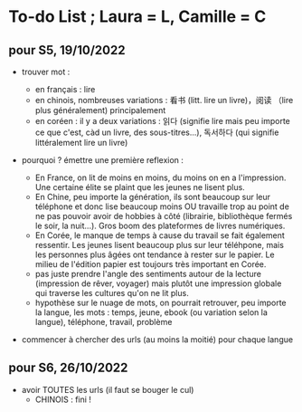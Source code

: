 # To-do List ; Laura = L, Camille = C

## pour S5, 19/10/2022
- trouver mot :
    - en français : lire
    - en chinois, nombreuses variations : 看书  (litt. lire un livre)，阅读 （lire plus généralement)  principalement
    - en coréen : il y a deux variations : 읽다 (signifie lire mais peu importe ce que c'est, càd un livre, des sous-titres...), 독서하다 (qui signifie littéralement lire un livre)  

- pourquoi ? émettre une première reflexion :
    - En France, on lit de moins en moins, du moins on en a l'impression. Une certaine élite se plaint que les jeunes ne lisent plus. 
    - En Chine, peu importe la génération, ils sont beaucoup sur leur téléphone et donc lise beaucoup moins OU travaille trop au point de ne pas pouvoir avoir de hobbies à côté (librairie, bibliothèque fermés le soir, la nuit...). Gros boom des plateformes de livres numériques. 
    - En Corée, le manque de temps à cause du travail se fait également ressentir. Les jeunes lisent beaucoup plus sur leur téléhpone, mais les personnes plus âgées ont tendance à rester sur le papier. Le milieu de l'édition papier est toujours très important en Corée. 
    - pas juste prendre l'angle des sentiments autour de la lecture (impression de rêver, voyager) mais plutôt une impression globale qui traverse les cultures qu'on ne lit plus. 
    - hypothèse sur le nuage de mots, on pourrait retrouver, peu importe la langue, les mots : temps, jeune, ebook (ou variation selon la langue), téléphone, travail, problème

- commencer à chercher des urls (au moins la moitié) pour chaque langue

## pour S6, 26/10/2022
- avoir TOUTES les urls (il faut se bouger le cul)
     - CHINOIS : fini !
